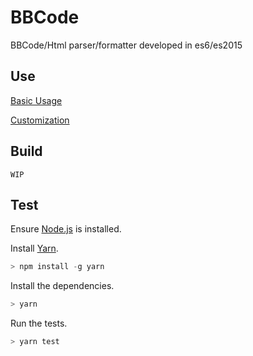 # BBCode 
BBCode/Html parser/formatter developed in es6/es2015

## Use
[Basic Usage](docs/using.md)

[Customization](docs/customize.md)

## Build

`WIP`

## Test

Ensure [Node.js](https://nodejs.org) is installed.

Install [Yarn](https://yarnpkg.com/).
```javascript
> npm install -g yarn
```

Install the dependencies.
```javascript
> yarn
```

Run the tests.
```javascript
> yarn test
```